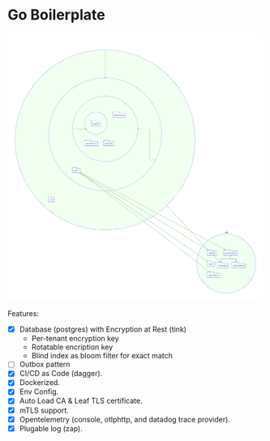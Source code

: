 # Go Boilerplate

![Package Dependency](./diagram.svg)

Features:

- [x] Database (postgres) with Encryption at Rest (tink)
  - Per-tenant encryption key
  - Rotatable encription key
  - Blind index as bloom filter for exact match
- [ ] Outbox pattern
- [x] CI/CD as Code (dagger).
- [x] Dockerized.
- [x] Env Config.
- [x] Auto Load CA & Leaf TLS certificate.
- [x] mTLS support.
- [x] Opentelemetry (console, otlphttp, and datadog trace provider).
- [x] Plugable log (zap).
